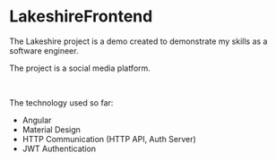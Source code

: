 # LakeshireFrontend

The Lakeshire project is a demo created to demonstrate my skills as a software engineer.

The project is a social media platform.

<br/>

The technology used so far:
* Angular
* Material Design
* HTTP Communication (HTTP API, Auth Server)
* JWT Authentication
